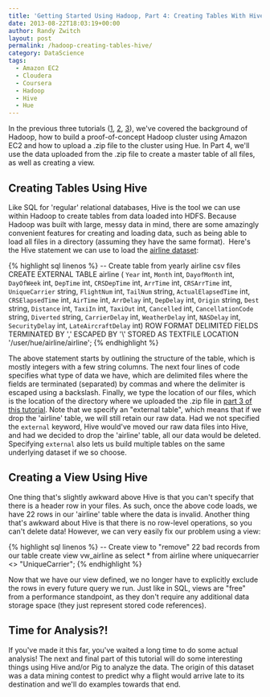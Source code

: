 ```yaml
---
title: 'Getting Started Using Hadoop, Part 4: Creating Tables With Hive'
date: 2013-08-22T18:03:19+00:00
author: Randy Zwitch
layout: post
permalink: /hadoop-creating-tables-hive/
category: DataScience
tags:
  - Amazon EC2
  - Cloudera
  - Coursera
  - Hadoop
  - Hive
  - Hue
---
```

In the previous three tutorials (<a title="Hadoop for beginners" href="http://randyzwitch.com/big-data-hadoop-amazon-ec2-cloudera-part-1/" target="_blank">1</a>, <a title="Building Hadoop cluster on Amazon EC2" href="http://randyzwitch.com/big-data-hadoop-amazon-ec2-cloudera-part-2/" target="_blank">2</a>, <a title="Loading data Hadoop Hue" href="http://randyzwitch.com/uploading-data-hadoop-amazon-ec2-cloudera-part-3/" target="_blank">3</a>), we've covered the background of Hadoop, how to build a proof-of-concept Hadoop cluster using Amazon EC2 and how to upload a .zip file to the cluster using Hue. In Part 4, we'll use the data uploaded from the .zip file to create a master table of all files, as well as creating a view.

## Creating Tables Using Hive

Like SQL for 'regular' relational databases, Hive is the tool we can use within Hadoop to create tables from data loaded into HDFS. Because Hadoop was built with large, messy data in mind, there are some amazingly convenient features for creating and loading data, such as being able to load all files in a directory (assuming they have the same format).  Here's the Hive statement we can use to load the <a title="airline dataset" href="http://stat-computing.org/dataexpo/2009/the-data.html" target="_blank">airline dataset</a>:

{% highlight sql linenos %}
-- Create table from yearly airline csv files
CREATE EXTERNAL TABLE airline (
  `Year` int,
  `Month` int,
  `DayofMonth` int,
  `DayOfWeek` int,
  `DepTime`  int,
  `CRSDepTime` int,
  `ArrTime` int,
  `CRSArrTime` int,
  `UniqueCarrier` string,
  `FlightNum` int,
  `TailNum` string,
  `ActualElapsedTime` int,
  `CRSElapsedTime` int,
  `AirTime` int,
  `ArrDelay` int,
  `DepDelay` int,
  `Origin` string,
  `Dest` string,
  `Distance` int,
  `TaxiIn` int,
  `TaxiOut` int,
  `Cancelled` int,
  `CancellationCode` string,
  `Diverted` string,
  `CarrierDelay` int,
  `WeatherDelay` int,
  `NASDelay` int,
  `SecurityDelay` int,
  `LateAircraftDelay` int)
ROW FORMAT DELIMITED
FIELDS TERMINATED BY ','
ESCAPED BY '\\'
STORED AS TEXTFILE
LOCATION '/user/hue/airline/airline';
{% endhighlight %}

The above statement starts by outlining the structure of the table, which is mostly integers with a few string columns. The next four lines of code specifies what type of data we have, which are delimited files where the fields are terminated (separated) by commas and where the delimiter is escaped using a backslash. Finally, we type the location of our files, which is the location of the directory where we uploaded the .zip file in <a title="Part 3" href="http://randyzwitch.com/uploading-data-hadoop-amazon-ec2-cloudera-part-3/" target="_blank">part 3 of this tutorial</a>. Note that we specify an "external table", which means that if we drop the 'airline' table, we will still retain our raw data. Had we not specified the `external` keyword, Hive would've moved our raw data files into Hive, and had we decided to drop the 'airline' table, all our data would be deleted. Specifying `external` also lets us build multiple tables on the same underlying dataset if we so choose.

## Creating a View Using Hive

One thing that's slightly awkward above Hive is that you can't specify that there is a header row in your files. As such, once the above code loads, we have 22 rows in our 'airline' table where the data is invalid. Another thing that's awkward about Hive is that there is no row-level operations, so you can't delete data! However, we can very easily fix our problem using a view:

{% highlight sql linenos %}
-- Create view to "remove" 22 bad records from our table
create view vw_airline as
select * from airline
where uniquecarrier <> "UniqueCarrier";
{% endhighlight %}

Now that we have our view defined, we no longer have to explicitly exclude the rows in every future query we run. Just like in SQL, views are "free" from a performance standpoint, as they don't require any additional data storage space (they just represent stored code references).

## Time for Analysis?!

If you've made it this far, you've waited a long time to do some actual analysis! The next and final part of this tutorial will do some interesting things using Hive and/or Pig to analyze the data. The origin of this dataset was a data mining contest to predict why a flight would arrive late to its destination and we'll do examples towards that end.
